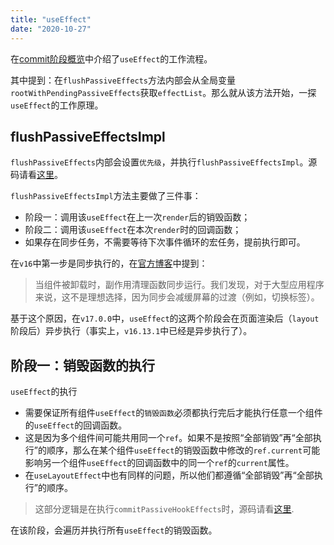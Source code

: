 ```yaml
---
title: "useEffect"
date: "2020-10-27"
---
```


在[commit阶段概览](./before-mutation.html#before-mutation概览)中介绍了`useEffect`的工作流程。

其中提到：在`flushPassiveEffects`方法内部会从全局变量`rootWithPendingPassiveEffects`获取`effectList`。那么就从该方法开始，一探`useEffect`的工作原理。

## flushPassiveEffectsImpl

`flushPassiveEffects`内部会设置`优先级`，并执行`flushPassiveEffectsImpl`。源码请看[这里](https://github.com/facebook/react/blob/v16.13.1/packages/react-reconciler/src/ReactFiberWorkLoop.js#L2171)。

`flushPassiveEffectsImpl`方法主要做了三件事：

- 阶段一：调用该`useEffect`在上一次`render`后的销毁函数；
- 阶段二：调用该`useEffect`在本次`render`时的回调函数；
- 如果存在同步任务，不需要等待下次事件循环的宏任务，提前执行即可。

在`v16`中第一步是同步执行的，在[官方博客](https://zh-hans.reactjs.org/blog/2020/08/10/react-v17-rc.html#effect-cleanup-timing)中提到：

> 当组件被卸载时，副作用清理函数同步运行。我们发现，对于大型应用程序来说，这不是理想选择，因为同步会减缓屏幕的过渡（例如，切换标签）。

基于这个原因，在`v17.0.0`中，`useEffect`的这两个阶段会在页面渲染后（`layout`阶段后）异步执行（事实上，`v16.13.1`中已经是异步执行了）。

## 阶段一：销毁函数的执行

`useEffect`的执行

- 需要保证所有组件`useEffect`的`销毁函数`必须都执行完后才能执行任意一个组件的`useEffect`的回调函数。
- 这是因为多个组件间可能共用同一个`ref`。如果不是按照“全部销毁”再“全部执行”的顺序，那么在某个组件`useEffect`的销毁函数中修改的`ref.current`可能影响另一个组件`useEffect`的回调函数中的同一个`ref`的`current`属性。
- 在`useLayoutEffect`中也有同样的问题，所以他们都遵循“全部销毁”再“全部执行”的顺序。

> 这部分逻辑是在执行`commitPassiveHookEffects`时，源码请看[这里](https://github.com/facebook/react/blob/v16.13.1/packages/react-reconciler/src/ReactFiberCommitWork.js#L433).

在该阶段，会遍历并执行所有`useEffect`的销毁函数。

```js
```
